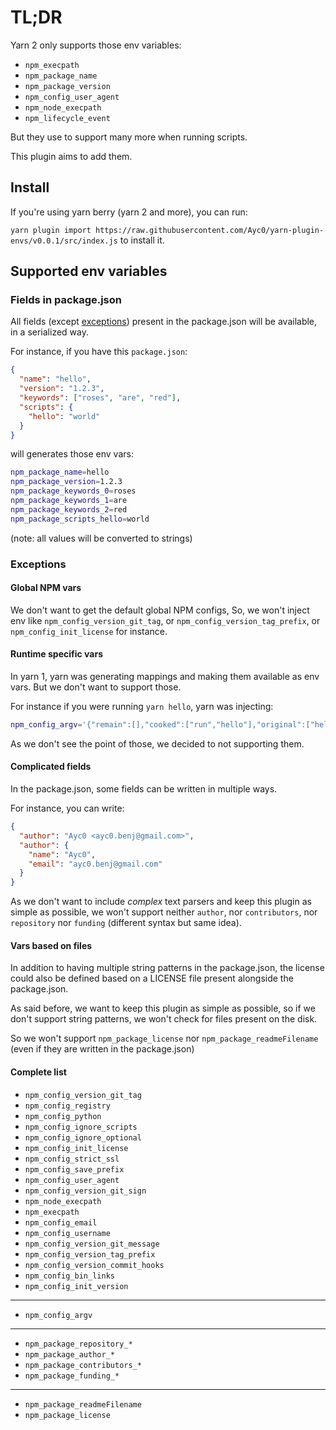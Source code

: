 # TL;DR

Yarn 2 only supports those env variables:

- `npm_execpath`
- `npm_package_name`
- `npm_package_version`
- `npm_config_user_agent`
- `npm_node_execpath`
- `npm_lifecycle_event`

But they use to support many more when running scripts.

This plugin aims to add them.

## Install

If you're using yarn berry (yarn 2 and more), you can run:

`yarn plugin import https://raw.githubusercontent.com/Ayc0/yarn-plugin-envs/v0.0.1/src/index.js` to install it.

## Supported env variables

### Fields in package.json

All fields (except [exceptions](#exceptions)) present in the package.json will be available, in a serialized way.

For instance, if you have this `package.json`:

```json
{
  "name": "hello",
  "version": "1.2.3",
  "keywords": ["roses", "are", "red"],
  "scripts": {
    "hello": "world"
  }
}
```

will generates those env vars:

```bash
npm_package_name=hello
npm_package_version=1.2.3
npm_package_keywords_0=roses
npm_package_keywords_1=are
npm_package_keywords_2=red
npm_package_scripts_hello=world
```

(note: all values will be converted to strings)

### Exceptions

#### Global NPM vars

We don't want to get the default global NPM configs, So, we won't inject env like `npm_config_version_git_tag`, or `npm_config_version_tag_prefix`, or `npm_config_init_license` for instance.

#### Runtime specific vars

In yarn 1, yarn was generating mappings and making them available as env vars. But we don't want to support those.

For instance if you were running `yarn hello`, yarn was injecting:

```bash
npm_config_argv='{"remain":[],"cooked":["run","hello"],"original":["hello"]}'
```

As we don't see the point of those, we decided to not supporting them.

#### Complicated fields

In the package.json, some fields can be written in multiple ways.

For instance, you can write:

```json
{
  "author": "Ayc0 <ayc0.benj@gmail.com>",
  "author": {
    "name": "Ayc0",
    "email": "ayc0.benj@gmail.com"
  }
}
```

As we don't want to include _complex_ text parsers and keep this plugin as simple as possible, we won't support neither `author`, nor `contributors`, nor `repository` nor `funding` (different syntax but same idea).

#### Vars based on files

In addition to having multiple string patterns in the package.json, the license could also be defined based on a LICENSE file present alongside the package.json.

As said before, we want to keep this plugin as simple as possible, so if we don't support string patterns, we won't check for files present on the disk.

So we won't support `npm_package_license` nor `npm_package_readmeFilename` (even if they are written in the package.json)

#### Complete list

- `npm_config_version_git_tag`
- `npm_config_registry`
- `npm_config_python`
- `npm_config_ignore_scripts`
- `npm_config_ignore_optional`
- `npm_config_init_license`
- `npm_config_strict_ssl`
- `npm_config_save_prefix`
- `npm_config_user_agent`
- `npm_config_version_git_sign`
- `npm_node_execpath`
- `npm_execpath`
- `npm_config_email`
- `npm_config_username`
- `npm_config_version_git_message`
- `npm_config_version_tag_prefix`
- `npm_config_version_commit_hooks`
- `npm_config_bin_links`
- `npm_config_init_version`

---

- `npm_config_argv`

---

- `npm_package_repository_*`
- `npm_package_author_*`
- `npm_package_contributors_*`
- `npm_package_funding_*`

---

- `npm_package_readmeFilename`
- `npm_package_license`

